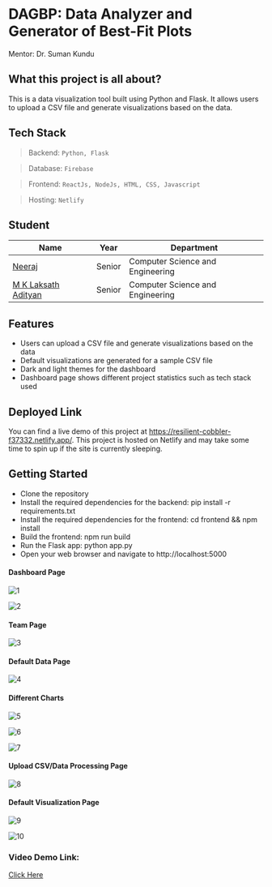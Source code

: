 # DAGBP:  Data Analyzer and Generator of Best-Fit Plots



Mentor: Dr. Suman Kundu


## What this project is all about?

This is a data visualization tool built using Python and Flask. It allows users to upload a CSV file and generate visualizations based on the data.

## Tech Stack

> Backend: `Python, Flask`

> Database: `Firebase`

> Frontend: `ReactJs, NodeJs, HTML, CSS, Javascript`

> Hosting: `Netlify`

## Student

| Name                                               | Year      | Department                       |
| -------------------------------------------------- | --------- | -------------------------------- |
| [Neeraj](https://github.com/neeraj-2)              |Senior| Computer Science and Engineering |
| [M K Laksath Adityan](https://github.com/laksath)  |Senior| Computer Science and Engineering |


## Features

- Users can upload a CSV file and generate visualizations based on the data
- Default visualizations are generated for a sample CSV file
- Dark and light themes for the dashboard
- Dashboard page shows different project statistics such as tech stack used


## Deployed Link
You can find a live demo of this project at https://resilient-cobbler-f37332.netlify.app/. This project is hosted on Netlify and may take some time to spin up if the site is currently sleeping.

## Getting Started

- Clone the repository
- Install the required dependencies for the backend: pip install -r requirements.txt
- Install the required dependencies for the frontend: cd frontend && npm install
- Build the frontend: npm run build
- Run the Flask app: python app.py
- Open your web browser and navigate to http://localhost:5000





#### Dashboard Page

![1](https://user-images.githubusercontent.com/56186425/235383544-3cb7aa5c-397e-4756-9aa5-93fb4856d67c.png)


![2](https://user-images.githubusercontent.com/56186425/235383549-5fb5956f-a169-4b8c-8b36-051310585b51.png)


#### Team Page


![3](https://user-images.githubusercontent.com/56186425/235383553-e776a4e0-02a6-4798-bee3-a8e3e70fb79a.png)


#### Default Data Page


![4](https://user-images.githubusercontent.com/56186425/235383558-7190d23a-fb9e-4045-821b-fd67e412908c.png)




#### Different Charts

![5](https://user-images.githubusercontent.com/56186425/235383566-88dc2f33-3b74-447a-8dc9-451cd330bd32.png)


![6](https://user-images.githubusercontent.com/56186425/235383568-3cc6bfcb-04fe-4369-9e3e-571bbfdae382.png)


![7](https://user-images.githubusercontent.com/56186425/235383575-c1268e87-3c45-4457-9646-bceb2516013d.png)



#### Upload CSV/Data Processing Page

![8](https://user-images.githubusercontent.com/56186425/235383582-2e989b24-573c-4408-b128-c17cae9064fd.png)


#### Default Visualization Page


![9](https://user-images.githubusercontent.com/56186425/235383621-fa664a79-a109-4ee7-8a9a-59aa0e5bfe86.png)




![10](https://user-images.githubusercontent.com/56186425/235383622-007b0e89-9c86-4b21-b99d-819ada56bb83.png)



### Video Demo Link:


[Click Here]()

